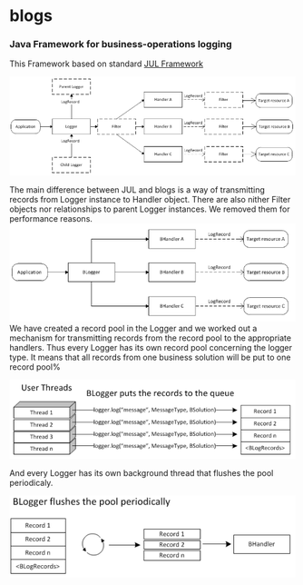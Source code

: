 # blogs
<h3>Java Framework for business-operations logging</h3>
<p>
This Framework based on standard <a href="http://docs.oracle.com/javase/8/docs/technotes/guides/logging/overview.html">JUL Framework</a>
<p>
<img src="https://github.com/rkoryakov/blogs/blob/master/doc/JUL.PNG"></img>
<p>
The main difference between JUL and blogs is a way of transmitting records from Logger instance to Handler object. There are also nither Filter objects nor relationships to parent Logger instances. We removed them for performance reasons.<br>
<img src="https://github.com/rkoryakov/blogs/blob/master/doc/BLOGS.PNG"></img><br>
We have created a record pool in the Logger and we worked out a mechanism for transmitting records from the record pool to the appropriate handlers. Thus every Logger has its own record pool concerning the logger type. It means that all records from one business solution will be put to one record pool%
<p>
<img src="https://github.com/rkoryakov/blogs/blob/master/doc/user_theads.PNG">
<p>
And every Logger has its own background thread that flushes the pool periodicaly.
<p>
<img src="https://github.com/rkoryakov/blogs/blob/master/doc/Flushes.PNG">
